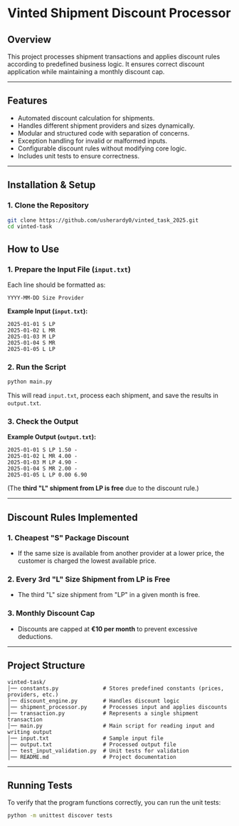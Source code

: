 # Vinted Shipment Discount Processor

## Overview
This project processes shipment transactions and applies discount rules according to predefined business logic. It ensures correct discount application while maintaining a monthly discount cap.

---

## Features
- Automated discount calculation for shipments.
- Handles different shipment providers and sizes dynamically.
- Modular and structured code with separation of concerns.
- Exception handling for invalid or malformed inputs.
- Configurable discount rules without modifying core logic.
- Includes unit tests to ensure correctness.

---

## Installation & Setup

### 1. Clone the Repository
```sh
git clone https://github.com/usherardy0/vinted_task_2025.git
cd vinted-task
```

## How to Use

### 1. Prepare the Input File (`input.txt`)
Each line should be formatted as:
```
YYYY-MM-DD Size Provider
```
**Example Input (`input.txt`):**
```
2025-01-01 S LP
2025-01-02 L MR
2025-01-03 M LP
2025-01-04 S MR
2025-01-05 L LP
```

### 2. Run the Script
```sh
python main.py
```
This will read `input.txt`, process each shipment, and save the results in `output.txt`.

### 3. Check the Output
**Example Output (`output.txt`):**
```
2025-01-01 S LP 1.50 -
2025-01-02 L MR 4.00 -
2025-01-03 M LP 4.90 -
2025-01-04 S MR 2.00 -
2025-01-05 L LP 0.00 6.90
```
(The **third "L" shipment from LP is free** due to the discount rule.)

---

## Discount Rules Implemented
### 1. Cheapest "S" Package Discount
   - If the same size is available from another provider at a lower price, the customer is charged the lowest available price.

### 2. Every 3rd "L" Size Shipment from LP is Free
   - The third "L" size shipment from "LP" in a given month is free.

### 3. Monthly Discount Cap
   - Discounts are capped at **€10 per month** to prevent excessive deductions.

---

## Project Structure
```
vinted-task/
│── constants.py              # Stores predefined constants (prices, providers, etc.)
│── discount_engine.py        # Handles discount logic
│── shipment_processor.py     # Processes input and applies discounts
│── transaction.py            # Represents a single shipment transaction
│── main.py                   # Main script for reading input and writing output
│── input.txt                 # Sample input file
│── output.txt                # Processed output file
│── test_input_validation.py  # Unit tests for validation
│── README.md                 # Project documentation
```

---

## Running Tests
To verify that the program functions correctly, you can run the unit tests:

```sh
python -m unittest discover tests
```

